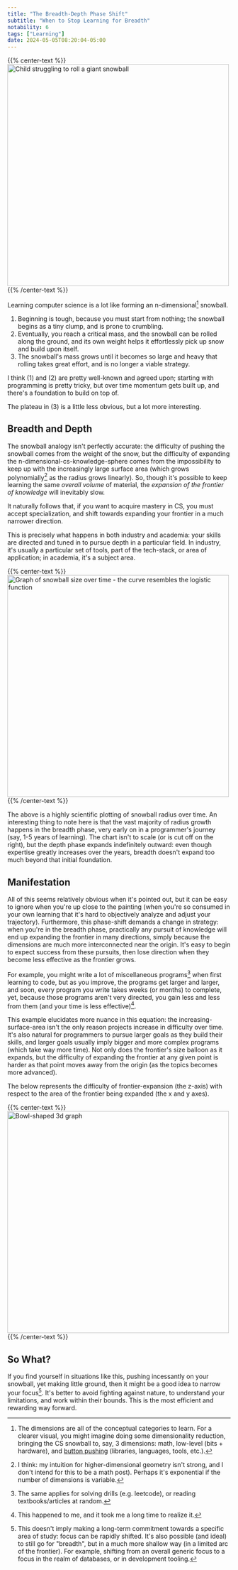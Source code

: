 ```yaml
---
title: "The Breadth-Depth Phase Shift"
subtitle: "When to Stop Learning for Breadth"
notability: 6
tags: ["Learning"]
date: 2024-05-05T08:20:04-05:00
---
```


{{% center-text %}}
<img src="/images/snowball-rolling.jpg" alt="Child struggling to roll a giant snowball" height="500px"/>
{{% /center-text %}}

Learning computer science is a lot like forming an n-dimensional[^dimensions] snowball.

[^dimensions]: The dimensions are all of the conceptual categories to learn.
For a clearer visual, you might imagine doing some dimensionality reduction, bringing the CS snowball to, say, 3 dimensions: math, low-level (bits + hardware), and [button pushing](/blog/pushing-random-buttons) (libraries, languages, tools, etc.).

1. Beginning is tough, because you must start from nothing; the snowball begins as a tiny clump, and is prone to crumbling.
2. Eventually, you reach a critical mass, and the snowball can be rolled along the ground, and its own weight helps it effortlessly pick up snow and build upon itself.
3. The snowball's mass grows until it becomes so large and heavy that rolling takes great effort, and is no longer a viable strategy.

I think (1) and (2) are pretty well-known and agreed upon; starting with programming is pretty tricky, but over time momentum gets built up, and there's a foundation to build on top of.

The plateau in (3) is a little less obvious, but a lot more interesting.

## Breadth and Depth

The snowball analogy isn't perfectly accurate: the difficulty of pushing the snowball comes from the weight of the snow, but the difficulty of expanding the n-dimensional-cs-knowledge-sphere comes from the impossibility to keep up with the increasingly large surface area (which grows polynomially[^poly] as the radius grows linearly).
So, though it's possible to keep learning the same *overall volume* of material, the *expansion of the frontier of knowledge* will inevitably slow.

[^poly]: I think: my intuition for higher-dimensional geometry isn't strong, and I don't intend for this to be a math post).
Perhaps it's exponential if the number of dimensions is variable.

It naturally follows that, if you want to acquire mastery in CS, you must accept specialization, and shift towards expanding your frontier in a much narrower direction.

This is precisely what happens in both industry and academia: your skills are directed and tuned in to pursue depth in a particular field.
In industry, it's usually a particular set of tools, part of the tech-stack, or area of application; in academia, it's a subject area.

{{% center-text %}}
<img src="/images/snowball-size-over-time.jpg" alt="Graph of snowball size over time - the curve resembles the logistic function" height="500px"/>
{{% /center-text %}}

The above is a highly scientific plotting of snowball radius over time.
An interesting thing to note here is that the vast majority of radius growth happens in the breadth phase, very early on in a programmer's journey (say, 1-5 years of learning).
The chart isn't to scale (or is cut off on the right), but the depth phase expands indefinitely outward: even though expertise greatly increases over the years, breadth doesn't expand too much beyond that initial foundation.

## Manifestation

All of this seems relatively obvious when it's pointed out, but it can be easy to ignore when you're up close to the painting (when you're so consumed in your own learning that it's hard to objectively analyze and adjust your trajectory).
Furthermore, this phase-shift demands a change in strategy: when you're in the breadth phase, practically any pursuit of knowledge will end up expanding the frontier in many directions, simply because the dimensions are much more interconnected near the origin.
It's easy to begin to expect success from these pursuits, then lose direction when they become less effective as the frontier grows.

For example, you might write a lot of miscellaneous programs[^apply] when first learning to code, but as you improve, the programs get larger and larger, and soon, every program you write takes weeks (or months) to complete, yet, because those programs aren't very directed, you gain less and less from them (and your time is less effective)[^happened].

[^apply]: The same applies for solving drills (e.g. leetcode), or reading textbooks/articles at random.

[^happened]:This happened to me, and it took me a long time to realize it.

This example elucidates more nuance in this equation: the increasing-surface-area isn't the only reason projects increase in difficulty over time.
It's also natural for programmers to pursue larger goals as they build their skills, and larger goals usually imply bigger and more complex programs (which take way more time).
Not only does the frontier's size balloon as it expands, but the difficulty of expanding the frontier at any given point is harder as that point moves away from the origin (as the topics becomes more advanced).

The below represents the difficulty of frontier-expansion (the z-axis) with respect to the area of the frontier being expanded (the x and y axes).

{{% center-text %}}
<img src="/images/snowball-frontier-graph.jpg" alt="Bowl-shaped 3d graph" height="500px"/>
{{% /center-text %}}

## So What?

If you find yourself in situations like this, pushing incessantly on your snowball, yet making little ground, then it might be a good idea to narrow your focus[^narrow].
It's better to avoid fighting against nature, to understand your limitations, and work within their bounds.
This is the most efficient and rewarding way forward.

[^narrow]: This doesn't imply making a long-term commitment towards a specific area of study: focus can be rapidly shifted.
It's also possible (and ideal) to still go for "breadth", but in a much more shallow way (in a limited arc of the frontier).
For example, shifting from an overall generic focus to a focus in the realm of databases, or in development tooling.

